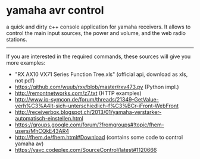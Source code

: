 yamaha avr control
==============

a quick and dirty c++ console application for yamaha receivers. It allows to control the main input sources, the power and volume, and the web radio stations. 


-------



If you are interested in the required commands, these sources will give you more examples: 
- "RX AX10 VX71 Series Function Tree.xls" (official api, download as xls, not pdf)
- https://github.com/wuub/rxv/blob/master/rxv473.py (Python impl.)
- http://remontnetworks.com/z7.txt (HTTP examples)
- http://www.ip-symcon.de/forum/threads/21349-GetValue-verh%C3%A4lt-sich-unterschiedlich-f%C3%BCr-iFront-WebFront
- http://receiverbox.blogspot.ch/2013/01/yamaha-verstarker-automatisch-einstellen.html
- https://groups.google.com/forum/?fromgroups#!topic/fhem-users/MhCQkE43AR4
- http://fhem.de/fhem.html#Download (contains some code to control yamaha av)
- https://yavc.codeplex.com/SourceControl/latest#1120666
